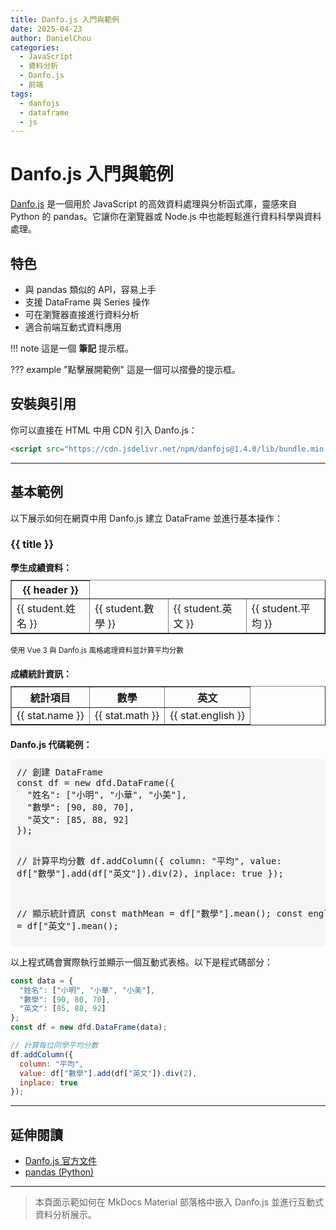 ```yaml
---
title: Danfo.js 入門與範例
date: 2025-04-23
author: DanielChou
categories:
  - JavaScript
  - 資料分析
  - Danfo.js
  - 前端
tags:
  - danfojs
  - dataframe
  - js
---
```


# Danfo.js 入門與範例

[Danfo.js](https://danfo.jsdata.org/) 是一個用於 JavaScript 的高效資料處理與分析函式庫，靈感來自 Python 的 pandas。它讓你在瀏覽器或 Node.js 中也能輕鬆進行資料科學與資料處理。

<!-- more -->

## 特色
- 與 pandas 類似的 API，容易上手
- 支援 DataFrame 與 Series 操作
- 可在瀏覽器直接進行資料分析
- 適合前端互動式資料應用

!!! note
    這是一個 **筆記** 提示框。

??? example "點擊展開範例"
    這是一個可以摺疊的提示框。


## 安裝與引用

你可以直接在 HTML 中用 CDN 引入 Danfo.js：

```html
<script src="https://cdn.jsdelivr.net/npm/danfojs@1.4.0/lib/bundle.min.js"></script>
```

---

## 基本範例

以下展示如何在網頁中用 Danfo.js 建立 DataFrame 並進行基本操作：

<div class="result" markdown>

<div id="vue-danfo-demo">
  <h3>{{ title }}</h3>
  
  <!-- 學生成績資料表格 -->
  <div>
    <b>學生成績資料：</b>
    <table border="1" style="border-collapse: collapse; width: 100%; margin-top: 10px;">
      <thead>
        <tr>
          <th v-for="header in tableHeaders" :key="header">
            {{ header }}
          </th>
        </tr>
      </thead>
      <tbody>
        <tr v-for="(student, index) in students" :key="index">
          <td>{{ student.姓名 }}</td>
          <td>{{ student.數學 }}</td>
          <td>{{ student.英文 }}</td>
          <td>{{ student.平均 }}</td>
        </tr>
      </tbody>
    </table>
    <p><small>使用 Vue 3 與 Danfo.js 風格處理資料並計算平均分數</small></p>
  </div>
  
  <!-- 統計資訊表格 -->
  <div style="margin-top: 20px;">
    <b>成績統計資訊：</b>
    <table border="1" style="border-collapse: collapse; width: 100%; margin-top: 10px;">
      <thead>
        <tr>
          <th>統計項目</th>
          <th>數學</th>
          <th>英文</th>
        </tr>
      </thead>
      <tbody>
        <tr v-for="(stat, index) in statistics" :key="index">
          <td>{{ stat.name }}</td>
          <td>{{ stat.math }}</td>
          <td>{{ stat.english }}</td>
        </tr>
      </tbody>
    </table>
  </div>
  
  <!-- Danfo.js 代碼範例 -->
  <div style="margin-top: 20px;">
    <b>Danfo.js 代碼範例：</b>
    <pre style="background-color: #f5f5f5; padding: 10px; border-radius: 5px;">
// 創建 DataFrame
const df = new dfd.DataFrame({
  "姓名": ["小明", "小華", "小美"],
  "數學": [90, 80, 70],
  "英文": [85, 88, 92]
});

// 計算平均分數
df.addColumn({
  column: "平均",
  value: df["數學"].add(df["英文"]).div(2),
  inplace: true
});

// 顯示統計資訊
const mathMean = df["數學"].mean();
const englishMean = df["英文"].mean();
    </pre>
  </div>
</div>

<script>
document.addEventListener('DOMContentLoaded', function() {
  // 確保 Vue 與 Danfo.js 已經載入
  if (typeof Vue === 'undefined') {
    document.getElementById('vue-danfo-demo').innerHTML = '<p style="color:red;">錯誤：Vue.js 未能正確載入</p>';
    return;
  }
  
  if (typeof dfd === 'undefined') {
    document.getElementById('vue-danfo-demo').innerHTML = '<p style="color:red;">錯誤：Danfo.js 未能正確載入</p>';
    return;
  }
  
  try {
    // 創建 Vue 應用
    const { createApp, ref } = Vue;
    
    createApp({
      data() {
        // 原始數據
        const rawData = {
          "姓名": ["小明", "小華", "小美"],
          "數學": [90, 80, 70],
          "英文": [85, 88, 92]
        };
        
        // 使用 Danfo.js 創建 DataFrame
        const df = new dfd.DataFrame(rawData);
        
        // 使用 Danfo.js 計算平均分數
        let avgScores = [];
        try {
          // 嘗試使用 Danfo.js 的 API 計算平均
          const mathSeries = df.column("數學");
          const englishSeries = df.column("英文");
          
          // 如果支援 add 和 div 方法
          if (typeof mathSeries.add === 'function' && typeof mathSeries.div === 'function') {
            const avgSeries = mathSeries.add(englishSeries).div(2);
            avgScores = avgSeries.values || Array.from(avgSeries);
          } else {
            // 如果不支援，手動計算
            avgScores = rawData["數學"].map((val, i) => 
              Math.round((val + rawData["英文"][i]) / 2)
            );
          }
        } catch (e) {
          // 如果 Danfo.js API 出錯，手動計算
          console.error("Danfo.js API error:", e);
          avgScores = rawData["數學"].map((val, i) => 
            Math.round((val + rawData["英文"][i]) / 2)
          );
        }
        
        // 使用 Danfo.js 計算統計資訊
        let mathMean, englishMean, mathMax, englishMax;
        
        try {
          // 嘗試使用 Danfo.js 的統計方法
          const mathSeries = df.column("數學");
          const englishSeries = df.column("英文");
          
          mathMean = mathSeries.mean ? mathSeries.mean().toFixed(2) : 
                   (rawData["數學"].reduce((a, b) => a + b, 0) / rawData["數學"].length).toFixed(2);
                   
          englishMean = englishSeries.mean ? englishSeries.mean().toFixed(2) : 
                      (rawData["英文"].reduce((a, b) => a + b, 0) / rawData["英文"].length).toFixed(2);
                      
          mathMax = mathSeries.max ? mathSeries.max() : Math.max(...rawData["數學"]);
          englishMax = englishSeries.max ? englishSeries.max() : Math.max(...rawData["英文"]);
        } catch (e) {
          // 如果 Danfo.js API 出錯，手動計算
          console.error("Danfo.js statistics API error:", e);
          const mathSum = rawData["數學"].reduce((a, b) => a + b, 0);
          const englishSum = rawData["英文"].reduce((a, b) => a + b, 0);
          mathMean = (mathSum / rawData["數學"].length).toFixed(2);
          englishMean = (englishSum / rawData["英文"].length).toFixed(2);
          mathMax = Math.max(...rawData["數學"]);
          englishMax = Math.max(...rawData["英文"]);
        }
        
        // 將數據轉換為學生對象陣列
        const students = [];
        for (let i = 0; i < rawData["姓名"].length; i++) {
          students.push({
            "姓名": rawData["姓名"][i],
            "數學": rawData["數學"][i],
            "英文": rawData["英文"][i],
            "平均": avgScores[i]
          });
        }
        
        return {
          title: '使用 Vue 3 與 Danfo.js 分析學生成績',
          tableHeaders: ['姓名', '數學', '英文', '平均'],
          students: students,
          statistics: [
            { name: '平均分', math: mathMean, english: englishMean },
            { name: '最高分', math: mathMax, english: englishMax }
          ],
          danfoLoaded: true
        };
      }
    }).mount('#vue-danfo-demo');
  } catch (error) {
    document.getElementById('vue-danfo-demo').innerHTML = `<p style="color:red;">使用 Vue 與 Danfo.js 時發生錯誤：${error.message}</p>`;
    console.error(error);
  }
});
</script>

</div>

以上程式碼會實際執行並顯示一個互動式表格。以下是程式碼部分：

```javascript
const data = {
  "姓名": ["小明", "小華", "小美"],
  "數學": [90, 80, 70],
  "英文": [85, 88, 92]
};
const df = new dfd.DataFrame(data);

// 計算每位同學平均分數
df.addColumn({
  column: "平均",
  value: df["數學"].add(df["英文"]).div(2),
  inplace: true
});
```

---

## 延伸閱讀
- [Danfo.js 官方文件](https://danfo.jsdata.org/)
- [pandas (Python)](https://pandas.pydata.org/)

---

> 本頁面示範如何在 MkDocs Material 部落格中嵌入 Danfo.js 並進行互動式資料分析展示。
